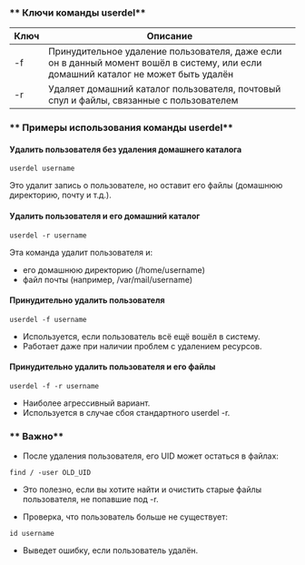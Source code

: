 
### ** Ключи команды userdel**

| **Ключ** | **Описание**                                                                                                                       |
| -------- | ---------------------------------------------------------------------------------------------------------------------------------- |
| -f       | Принудительное удаление пользователя, даже если он в данный момент вошёл в систему, или если домашний каталог не может быть удалён |
| -r       | Удаляет домашний каталог пользователя, почтовый спул и файлы, связанные с пользователем                                            |


### ** Примеры использования команды userdel**
#### **Удалить пользователя без удаления домашнего каталога**
```
userdel username
```
Это удалит запись о пользователе, но оставит его файлы (домашнюю директорию, почту и т.д.).

#### **Удалить пользователя и его домашний каталог**
```
userdel -r username
```
Эта команда удалит пользователя и:
- его домашнюю директорию (/home/username)
- файл почты (например, /var/mail/username)

#### **Принудительно удалить пользователя**
```
userdel -f username
```
- Используется, если пользователь всё ещё вошёл в систему.
- Работает даже при наличии проблем с удалением ресурсов.

#### **Принудительно удалить пользователя и его файлы**
```
userdel -f -r username
```
- Наиболее агрессивный вариант.
- Используется в случае сбоя стандартного userdel -r.

### ** Важно**
- После удаления пользователя, его UID может остаться в файлах:
    

```
find / -user OLD_UID
```

- Это полезно, если вы хотите найти и очистить старые файлы пользователя, не попавшие под -r.
    
- Проверка, что пользователь больше не существует:
    

```
id username
```

- Выведет ошибку, если пользователь удалён.
